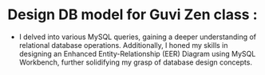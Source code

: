 # Design DB model for Guvi Zen class :
 -  I delved into various MySQL queries, gaining a deeper understanding of relational database operations. Additionally,
   I honed my skills in designing an Enhanced Entity-Relationship (EER) Diagram using MySQL Workbench, further solidifying my grasp of database design concepts.
